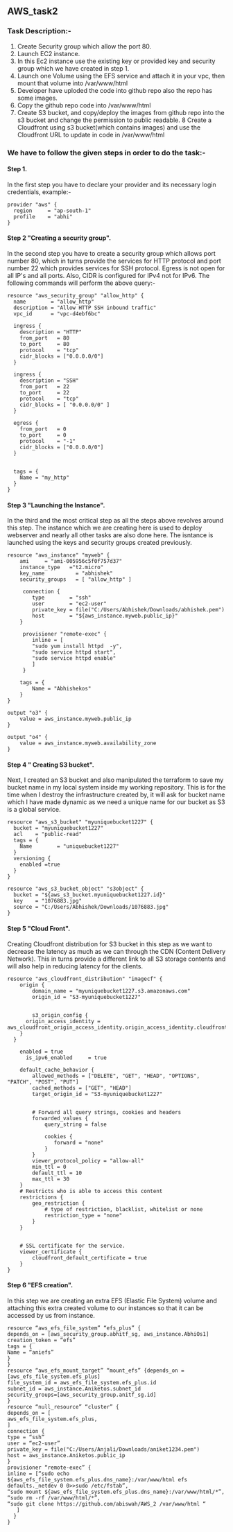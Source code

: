 ## AWS_task2
### Task Description:-
1. Create Security group which allow the port 80.
2. Launch EC2 instance.
3. In this Ec2 instance use the existing key or provided key and security group which we have created in step 1.
4. Launch one Volume using the EFS service and attach it in your vpc, then mount that volume into /var/www/html
5. Developer have uploded the code into github repo also the repo has some images.
6. Copy the github repo code into /var/www/html
7. Create S3 bucket, and copy/deploy the images from github repo into the s3 bucket and change the permission to public readable.
8 Create a Cloudfront using s3 bucket(which contains images) and use the Cloudfront URL to  update in code in /var/www/html

### We have to follow the given steps in order to do the task:-
#### Step 1.
In the first step you have to declare your provider and its necessary login credentials, example:-
```
provider "aws" {
  region     = "ap-south-1"
  profile    = "abhi"
}
```
#### Step 2 "Creating a security group".
In the second step you have to create a security group which allows port number 80, which in turns provide the services for HTTP protocol and port number 22 which provides services for SSH protocol. Egress is not open for all IP's and all ports. Also, CIDR is configured for IPv4 not for IPv6. The following commands will perform the above query:-
```
resource "aws_security_group" "allow_http" {
  name        = "allow_http"
  description = "Allow HTTP SSH inbound traffic"
  vpc_id      = "vpc-d4ebf6bc"

  ingress {
    description = "HTTP"
    from_port   = 80
    to_port     = 80
    protocol    = "tcp"
    cidr_blocks = ["0.0.0.0/0"]
  }

  ingress {
    description = "SSH"
    from_port   = 22
    to_port     = 22
    protocol    = "tcp"
    cidr_blocks = [ "0.0.0.0/0" ]
  }
  
  egress {
    from_port   = 0
    to_port     = 0
    protocol    = "-1"
    cidr_blocks = ["0.0.0.0/0"]
  }


  tags = {
    Name = "my_http"
  }
}
```

#### Step 3 "Launching the Instance".
In the third and the most critical step as all the steps above revolves around this step. The instance which we are creating here is used to deploy webserver and nearly all other tasks are also done here. The isntance is launched using the keys and security groups created previously.
```
resource "aws_instance" "myweb" {
	ami		= "ami-005956c5f0f757d37"
	instance_type	="t2.micro"
	key_name          = "abhishek"
  	security_groups   = [ "allow_http" ]

	 connection {
    	type        = "ssh"
    	user        = "ec2-user"
    	private_key = file("C:/Users/Abhishek/Downloads/abhishek.pem")
    	host        = "${aws_instance.myweb.public_ip}"
  	}
  
 	 provisioner "remote-exec" {
    	inline = [
      	"sudo yum install httpd  -y",
      	"sudo service httpd start",
      	"sudo service httpd enable"
    	]
 	 }

	tags = {
		Name = "Abhishekos"
	}
}

output "o3" {
	value = aws_instance.myweb.public_ip
}

output "o4" {
	value = aws_instance.myweb.availability_zone
}
```
#### Step 4 " Creating S3 bucket".
Next, I created an S3 bucket and also manipulated the terraform to save my bucket name in my local system inside my working repository. This is for the time when I destroy the infrastructure created by, it will ask for bucket name which I have made dynamic as we need a unique name for our bucket as S3 is a global service.
```
resource "aws_s3_bucket" "myuniquebucket1227" {
  bucket = "myuniquebucket1227" 
  acl    = "public-read"
  tags = {
    Name        = "uniquebucket1227" 
  }
  versioning {
	enabled =true
  }
}

resource "aws_s3_bucket_object" "s3object" {
  bucket = "${aws_s3_bucket.myuniquebucket1227.id}"
  key    = "1076883.jpg"
  source = "C:/Users/Abhishek/Downloads/1076883.jpg"
}
```
#### Step 5 "Cloud Front".
Creating Cloudfront distribution for S3 bucket in this step as we want to decrease the latency as much as we can through the CDN (Content Delivery Network). This in turns provide a different link to all S3 storage contents and will also help in reducing latency for the clients.
```
resource "aws_cloudfront_distribution" "imagecf" {
    origin {
        domain_name = "myuniquebucket1227.s3.amazonaws.com"
        origin_id = "S3-myuniquebucket1227"


        s3_origin_config {
      origin_access_identity = aws_cloudfront_origin_access_identity.origin_access_identity.cloudfront_access_identity_path
    }
  }
       
    enabled = true
      is_ipv6_enabled     = true

    default_cache_behavior {
        allowed_methods = ["DELETE", "GET", "HEAD", "OPTIONS", "PATCH", "POST", "PUT"]
        cached_methods = ["GET", "HEAD"]
        target_origin_id = "S3-myuniquebucket1227"


        # Forward all query strings, cookies and headers
        forwarded_values {
            query_string = false
        
            cookies {
               forward = "none"
            }
        }
        viewer_protocol_policy = "allow-all"
        min_ttl = 0
        default_ttl = 10
        max_ttl = 30
    }
    # Restricts who is able to access this content
    restrictions {
        geo_restriction {
            # type of restriction, blacklist, whitelist or none
            restriction_type = "none"
        }
    }


    # SSL certificate for the service.
    viewer_certificate {
        cloudfront_default_certificate = true
    }
}
```
#### Step 6 "EFS creation".
In this step we are creating an extra EFS (Elastic File System) volume and attaching this extra created volume to our instances so that it can be accessed by us from instance. 
``` 
resource “aws_efs_file_system” “efs_plus” {
depends_on = [aws_security_group.abhitf_sg, aws_instance.AbhiOs1]
creation_token = “efs”
tags = {
Name = “aniefs”
}
}
resource “aws_efs_mount_target” “mount_efs” {depends_on = [aws_efs_file_system.efs_plus]
file_system_id = aws_efs_file_system.efs_plus.id
subnet_id = aws_instance.Aniketos.subnet_id
security_groups=[aws_security_group.anitf_sg.id]
}
resource “null_resource” “cluster” {
depends_on = [
aws_efs_file_system.efs_plus,
]
connection {
type = “ssh”
user = “ec2-user”
private_key = file("C:/Users/Anjali/Downloads/aniket1234.pem")
host = aws_instance.Aniketos.public_ip
}
provisioner “remote-exec” {
inline = [“sudo echo ${aws_efs_file_system.efs_plus.dns_name}:/var/www/html efs defaults._netdev 0 0>>sudo /etc/fstab”,
“sudo mount ${aws_efs_file_system.efs_plus.dns_name}:/var/www/html/*”,
“sudo rm -rf /var/www/html/*”,
“sudo git clone https://github.com/abiswah/AWS_2 /var/www/html “
   ]
  }
}
```

```
